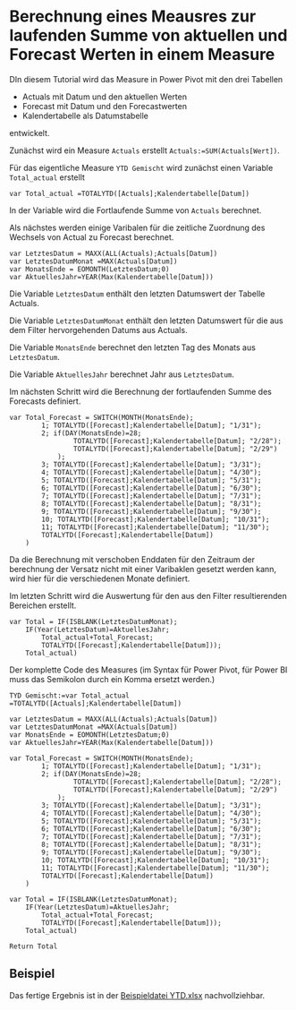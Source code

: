 # Berechnung eines Meausres zur laufenden Summe von aktuellen und Forecast Werten in einem Measure

DIn diesem Tutorial wird das Measure in Power Pivot mit den drei Tabellen 
* Actuals mit Datum und den aktuellen Werten
* Forecast mit Datum und den Forecastwerten
* Kalendertabelle als Datumstabelle

entwickelt.

Zunächst wird ein Measure `Actuals` erstellt `Actuals:=SUM(Actuals[Wert])`.

Für das eigentliche Measure `YTD Gemischt` wird zunächst einen Variable `Total_actual` erstellt

```
var Total_actual =TOTALYTD([Actuals];Kalendertabelle[Datum])
```
In der Variable wird die Fortlaufende Summe von `Actuals` berechnet.

Als nächstes werden einige Varibalen für die zeitliche Zuordnung des Wechsels von Actual zu Forecast berechnet.

```
var LetztesDatum = MAXX(ALL(Actuals);Actuals[Datum])
var LetztesDatumMonat =MAX(Actuals[Datum])
var MonatsEnde = EOMONTH(LetztesDatum;0)
var AktuellesJahr=YEAR(Max(Kalendertabelle[Datum])) 
```
Die Variable `LetztesDatum` enthält den letzten Datumswert der Tabelle Actuals.

Die Variable `LetztesDatumMonat` enthält den letzten Datumswert für die aus dem Filter hervorgehenden Datums aus Actuals.

Die Variable `MonatsEnde` berechnet den letzten Tag des Monats aus `LetztesDatum`.

Die Variable `AktuellesJahr` berechnet Jahr aus `LetztesDatum`.

Im nächsten Schritt wird die Berechnung der fortlaufenden Summe des Forecasts definiert.

```
var Total_Forecast = SWITCH(MONTH(MonatsEnde);
        1; TOTALYTD([Forecast];Kalendertabelle[Datum]; "1/31");
        2; if(DAY(MonatsEnde)=28;
                TOTALYTD([Forecast];Kalendertabelle[Datum]; "2/28");
                TOTALYTD([Forecast];Kalendertabelle[Datum]; "2/29")
            );
        3; TOTALYTD([Forecast];Kalendertabelle[Datum]; "3/31");
        4; TOTALYTD([Forecast];Kalendertabelle[Datum]; "4/30");
        5; TOTALYTD([Forecast];Kalendertabelle[Datum]; "5/31");
        6; TOTALYTD([Forecast];Kalendertabelle[Datum]; "6/30");
        7; TOTALYTD([Forecast];Kalendertabelle[Datum]; "7/31");
        8; TOTALYTD([Forecast];Kalendertabelle[Datum]; "8/31");
        9; TOTALYTD([Forecast];Kalendertabelle[Datum]; "9/30");
        10; TOTALYTD([Forecast];Kalendertabelle[Datum]; "10/31");
        11; TOTALYTD([Forecast];Kalendertabelle[Datum]; "11/30");
        TOTALYTD([Forecast];Kalendertabelle[Datum])
    )
```

Da die Berechnung mit verschoben Enddaten für den Zeitraum der berechnung der Versatz nicht mit einer Varibaklen gesetzt werden kann, wird hier für die verschiedenen Monate definiert.

Im letzten Schritt wird die Auswertung für den aus den Filter resultierenden Bereichen erstellt.

```
var Total = IF(ISBLANK(LetztesDatumMonat);
	IF(Year(LetztesDatum)=AktuellesJahr;
		Total_actual+Total_Forecast; 
		TOTALYTD([Forecast];Kalendertabelle[Datum]));
	Total_actual)
```

Der komplette Code des Measures (im Syntax für Power Pivot, für Power BI muss das Semikolon durch ein Komma ersetzt werden.)

```
TYD Gemischt:=var Total_actual =TOTALYTD([Actuals];Kalendertabelle[Datum])

var LetztesDatum = MAXX(ALL(Actuals);Actuals[Datum])
var LetztesDatumMonat =MAX(Actuals[Datum])
var MonatsEnde = EOMONTH(LetztesDatum;0)
var AktuellesJahr=YEAR(Max(Kalendertabelle[Datum])) 

var Total_Forecast = SWITCH(MONTH(MonatsEnde);
        1; TOTALYTD([Forecast];Kalendertabelle[Datum]; "1/31");
        2; if(DAY(MonatsEnde)=28;
                TOTALYTD([Forecast];Kalendertabelle[Datum]; "2/28");
                TOTALYTD([Forecast];Kalendertabelle[Datum]; "2/29")
            );
        3; TOTALYTD([Forecast];Kalendertabelle[Datum]; "3/31");
        4; TOTALYTD([Forecast];Kalendertabelle[Datum]; "4/30");
        5; TOTALYTD([Forecast];Kalendertabelle[Datum]; "5/31");
        6; TOTALYTD([Forecast];Kalendertabelle[Datum]; "6/30");
        7; TOTALYTD([Forecast];Kalendertabelle[Datum]; "7/31");
        8; TOTALYTD([Forecast];Kalendertabelle[Datum]; "8/31");
        9; TOTALYTD([Forecast];Kalendertabelle[Datum]; "9/30");
        10; TOTALYTD([Forecast];Kalendertabelle[Datum]; "10/31");
        11; TOTALYTD([Forecast];Kalendertabelle[Datum]; "11/30");
        TOTALYTD([Forecast];Kalendertabelle[Datum])
    )

var Total = IF(ISBLANK(LetztesDatumMonat);
	IF(Year(LetztesDatum)=AktuellesJahr;
		Total_actual+Total_Forecast; 
		TOTALYTD([Forecast];Kalendertabelle[Datum]));
	Total_actual)

Return Total
```

## Beispiel

Das fertige Ergebnis ist in der [Beispieldatei YTD.xlsx](/samples/YTD.xlsx) nachvollziehbar.
